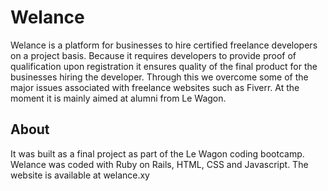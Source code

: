 # Welance

Welance is a platform for businesses to hire certified freelance developers on a project basis. Because it requires developers to provide proof of qualification upon registration it ensures quality of the final product for the businesses hiring the developer. Through this we overcome some of the major issues associated with freelance websites such as Fiverr. At the moment it is mainly aimed at alumni from Le Wagon.

## About

It was built as a final project as part of the Le Wagon coding bootcamp. Welance was coded with Ruby on Rails, HTML, CSS and Javascript. The website is available at welance.xy
